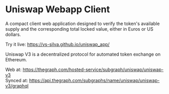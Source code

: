 # Uniswap Webapp Client
A compact client  web application designed to verify the token's available supply and the corresponding total locked value, either in Euros or US dollars.

Try it live: https://vs-silva.github.io/uniswap_app/

Uniswap V3 is a decentralized protocol for automated token exchange on Ethereum.

Web at: https://thegraph.com/hosted-service/subgraph/uniswap/uniswap-v3 \
Synced at: https://api.thegraph.com/subgraphs/name/uniswap/uniswap-v3/graphql


